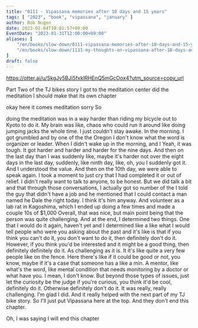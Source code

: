 ```yaml
---
title: "0111 - Vipassana memories after 10 days and 15 years"
tags: [ "2023", "book", "vipassana", "january" ]
author: Rob Nugen
date: 2023-02-04T10:01:57+09:00
EventDate: "2023-01-31T12:00:00+09:00"
aliases: [
    "/en/books/slow-down/0111-vipassana-memories-after-10-days-and-15-years",
    "/en/books/slow-down/1131-my-thoughts-on-vipassana-after-10-days-and-15-years",
]
draft: false
---
```


https://otter.ai/u/SkgJv5BJi5fxklRHEnQ5mGcOox4?utm_source=copy_url

Part Two of the TJ bikes story I got to the meditation center did the
meditation I should make that its own chapter

okay here it comes meditation sorry So

doing the meditation was in a way harder than riding my bicycle out to
Kyoto to do it. My brain was like, chaos who could run it around like
doing jumping jacks the whole time. I just couldn't stay awake. In the
morning. I got grumbled and by one of the the Oregon I don't know what
the word is organizer or leader. When I didn't wake up in the morning,
and I Yeah, it was tough. It got harder and harder and harder for the
nine days. And then on the last day than I was suddenly like, maybe
it's harder not over the eight days in the last day, suddenly, like
ninth day, like, oh, you I suddenly got it. And I understood the
value. And then on the 10th day, we were able to speak again. I took a
moment to just cry that I had completed it or out of relief. I didn't
really want to talk to anyone, to be honest. But we did talk a bit and
that through those conversations, I actually got so number of the I
told the guy that didn't have a job and he mentioned that I could
contact a man named he Dale the right today. I think it's him
anyway. And volunteer as a lab rat in Kagoshima, which I ended up
doing a few times and made a couple 10s of $1,000 Overall, that was
nice, but main point being that the person was quite challenging. And
at the end, I determined two things. One that I would do it again,
haven't yet and I determined like a like what I would tell people who
were you asking about the past and it's like is that if you think you
can't do it, you don't want to do it, then definitely don't do
it. However, if you think you'd be interested and it might be a good
thing, then definitely definitely do it. As challenging as it is. It
it's like quite a very few people like on the fence. Here there's like
if it could be good or not, you know, maybe if it's a case that
someone has a like a min. A mentor, like what's the word, like mental
condition that needs monitoring by a doctor or what have you. I mean,
I don't know. But beyond those types of issues, just let the curiosity
be the judge if you're curious, you think it'd be cool, definitely do
it. Otherwise definitely don't do it. It was really, really
challenging. I'm glad I did. And it really helped with the next part
of my TJ bike story. So I'll just put Vipassana here at the top. And
they don't end this chapter.

Oh, I was saying I will end this chapter
